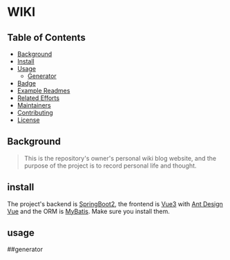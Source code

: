 # WIKI

## Table of Contents

- [Background](#background)
- [Install](#install)
- [Usage](#usage)
	- [Generator](#generator)
- [Badge](#badge)
- [Example Readmes](#example-readmes)
- [Related Efforts](#related-efforts)
- [Maintainers](#maintainers)
- [Contributing](#contributing)
- [License](#license)


## Background
>This is the repository's owner's personal wiki blog website, and the purpose of the project is 
to record personal life and thought.

## install

The project's backend is [SpringBoot2](https://spring.io/projects/spring-boot), the frontend is [Vue3](https://v3.cn.vuejs.org/) with [Ant Design Vue](https://2x.antdv.com/) and the ORM is [MyBatis](https://mybatis.org/).
Make sure you install them.

## usage

##generator